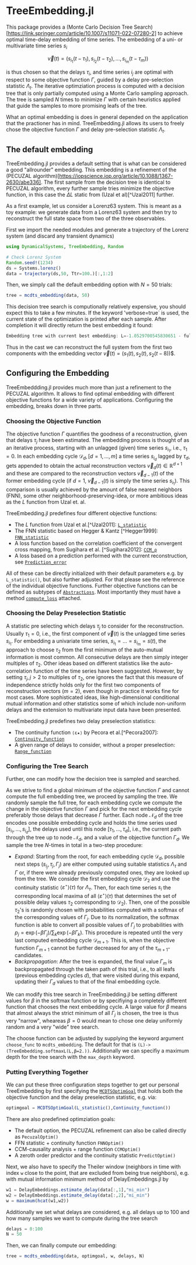 # TreeEmbedding.jl 

This package provides a (Monte Carlo Decision Tree Search)[https://link.springer.com/article/10.1007/s11071-022-07280-2] to achieve optimal time-delay embedding of time series. The embedding of a uni- or multivariate time series $s_i$ 

$$\vec{v}(t) = \bigl( s_{i_1}(t-\tau_1), s_{i_2}(t-\tau_2),\ldots,s_{i_m}(t-\tau_m) \bigl)$$

is thus chosen so that the delays $\tau_i$, and time series $i_j$ are optimal with respect to some objective function $\Gamma$, guided by a delay pre-selection statistic $\Lambda_t$. The iterative optimziation process is computed with a decision tree that is only partially computed using a Monte Carlo sampling approach. The tree is sampled $N$ times to minimize $\Gamma$ with certain heuristics applied that guide the samples to more promising leafs of the tree. 

What an optimal embedding is does in general depended on the application that the practioner has in mind. TreeEmbedding.jl allows its users to freely chose the objective function $\Gamma$ and delay pre-selection statistic $\Lambda_t$. 
## The default embedding 

TreeEmbedding.jl provides a default setting that is what can be considered a good "allrounder" embedding. This embedding is a refinement of the (PECUZAL algorithm)[https://iopscience.iop.org/article/10.1088/1367-2630/abe336]. The first sample from the decision tree is identical to PECUZAL algorithm, every further sample tries minimize the objective function, in this case the $\Delta L$ static from (Uzal et al)[^Uzal2011] further. 

As a first example, let us consider a Lorenz63 system. This is meant as a toy example: we generate
data from a Lorenz63 system and then try to reconstruct the full state space from two of the three observables.

First we import the needed modules and generate a trajectory of the Lorenz system (and discard any transient dynamics)

```julia
using DynamicalSystems, TreeEmbedding, Random

# Check Lorenz System
Random.seed!(1234)
ds = Systems.lorenz()
data = trajectory(ds,50, Ttr=100.)[:,1:2]
```

Then, we simply call the default embedding option with $N=50$ trials:

```julia
tree = mcdts_embedding(data, 50)
```

This decision tree search is computionally relatively expensive, you should expect this to take a few minutes. If the keyword 'verbose=true` is used, the current state of the optimization is printed after each sample. After completion it will directly return the best embedding it found: 

```julia
Embedding tree with current best embedding: L=-1.0529700545830651 - full embd. τ=[0, 8, 0] ,i_ts=[1, 2, 2]
```

Thus in the cast we can reconstruct the full system from the first two components with the embedding vector $\vec{v}(t) = \bigl( s_{1}(t), s_{2}(t), s_{2}(t-8) \bigl)$$. 

## Configuring the Embedding 

TreeEmbeddding.jl provides much more than just a refinement to the PECUZAL algorithm. It allows to find optimal embedding with different objective functions for a wide variety of applications. Configuring the embedding, breaks down in three parts. 

### Choosing the Objective Function 

The objective function $\Gamma$ quantifies the goodness of a reconstruction, given that
delays $\tau_j$ have been estimated. The embedding process is thought of as an iterative process, starting with an unlagged (given) time series $s_{i_1}$, i.e., $\tau_1 = 0$. In each embedding
cycle $\mathcal{D}_d, [d=1,\ldots,m]$ a time series $s_{i_d}$ lagged by $\tau_d$, gets appended to obtain the actual reconstruction vectors $\vec{v}_d(t) \in \mathbb{R}^{d+1}$
and these are compared to the reconstruction vectors $\vec{v}_{d-1}(t)$ of the former embedding cycle (if $d=1$, $\vec{v}_{d-1}(t)$ is simply the time series $s_{i_1}$).
This comparison is usually achieved by the amount of false nearest neighbors (FNN), some other
neighborhood-preserving-idea, or more ambitious ideas as the $L$ function from Uzal et. al.

TreeEmbedding.jl predefines four different objective functions: 

* The $L$ function from Uzal et al.[^Uzal2011]: [`L_statistic`](@ref)
* The FNN statistic based on Hegger & Kantz [^Hegger1999]: [`FNN_statistic`](@ref)
* A loss function based on the correlation coefficient of the
convergent cross mapping, from Sugihara et al. [^Sugihara2012]: [`CCM_ρ`](@ref)
* A loss based on a prediction performed with the current reconstruction, see [`Prediction_error`](@ref)

All of these can be directly initialized with their default parameters e.g. by `L_statistic()`, but also further adjusted. For that please see the reference of the individual objective functions. Further objective functions can be defined as subtypes of [`AbstractLoss`](@ref). Most importantly they must have a method [`compute_loss`](@ref) attached. 
### Choosing the Delay Preselection Statistic 

A statistic pre selecting which delays $\tau_j$ to consider for the reconstruction. Usually $\tau_1 = 0$, i.e., the first component of
$\vec{v}(t)$ is the unlagged time series $s_{i_1}$. For embedding a univariate time series,
$s_{i_1}=\ldots=s_{i_m}=s(t)$, the approach to choose $\tau_2$ from the
first minimum of the auto-mutual information is most common. All consecutive delays are then simply integer multiples of $\tau_2$. Other ideas based on different statistics like the auto-correlation
function of the time series have been suggested. However, by setting $\tau_j, j>2$ to multiples of $\tau_2$, one ignores the fact that this measure of independence strictly holds only for the first
two components of reconstruction vectors ($m=2$), even though in practice it works fine for most cases. More
sophisticated ideas, like high-dimensional conditional mutual information and other statistics
some of which include non-uniform delays and the extension to multivariate input data have been presented.

TreeEmbedding.jl predefines two delay preselection statistics:

* The continuity function `⟨ε★⟩` by Pecora et al.[^Pecora2007]: [`Continuity_function`](@ref)
* A given range of delays to consider, without a proper preselection: [`Range_function`](@ref)

### Configuring the Tree Search 

Further, one can modify how the decision tree is sampled and searched. 

As we strive to find a global minimum of the objective function $\Gamma$ and cannot compute the full embedding tree, we proceed by sampling the tree. We randomly sample the full tree, for each embedding cycle we compute the change in the objective function $\Gamma$ and pick for the next embedding cycle preferably those delays that decrease $\Gamma$ further. Each node $\mathcal{N}_d$ of the tree encodes one possible embedding cycle and holds the time series used
$[s_{i_1}, \ldots, s_{i_d}]$, the delays used until this node $[\tau_1, \ldots, \tau_{d}]$, i.e., the current path through the tree up to node $\mathcal{N}_d$, and a value
of the objective function $\Gamma_d$. We sample the tree $N$-times in total in a two-step procedure:

* _Expand_: Starting from the root, for each embedding cycle $\mathcal{D}_d$, possible next steps $(s_{i_j},\tau_j,\Gamma_j)$ are either computed using suitable statistics $\Lambda_{\tau}$ and $\Gamma$ or, if there were already previously computed ones, they are looked up from the tree. We consider the first embedding cycle $\mathcal{D}_2$ and use the continuity statistic $\langle \varepsilon^\star \rangle(\tau)$ for $\Lambda_{\tau}$. Then, for each time series $s_{i}$ the corresponding local maxima of all $\langle \varepsilon^\star \rangle(\tau)$ that determines the set of possible delay values $\tau_2$ corresponding to $\mathcal{D}_2$). Then, one of the possible $\tau_2$'s is randomly chosen with probabilities computed with a softmax of the corresponding values of $\Gamma_j$. Due to its normalization, the softmax function is able to convert all possible values of $\Gamma_j$ to probabilities with $p_j=\exp(-\beta \Gamma_j)/\sum_k\exp(-\beta \Gamma_k)$. This procedure is repeated until the very last computed embedding cycle $\mathcal{D}_{m+1}$. This is, when the objective function $\Gamma_{m+1}$ cannot be further decreased for any of the $\tau_{m+1}$-candidates. 
* _Backpropagation_: After the tree is expanded, the final value $\Gamma_m$ is backpropagated through the taken path of this trial, i.e., to all leafs (previous embedding cycles $d$), that were visited during this expand, updating their $\Gamma_d$ values to that of the final embedding cycle.

We can modify this tree search in TreeEmbedding.jl be setting different values for $\beta$ in the softmax function or by specifiying a completely different function that chooses the next embedding cycle. A large value for $\beta$ means that almost always the strict minimum of all $\Gamma_j$ is chosen, the tree is thus very "narrow", wheareas $\beta=0$ would mean to chose one delay uniformly random and a very "wide" tree search. 

The choose function can be adjusted by supplying the keyword argument `choose_func` to `mcdts_embedding`. The default for that is `(L)->(TreeEmbedding.softmaxL(L,β=2.))`. Additionally we can specifiy a maximum depth for the tree search with the `max_depth` keyword. 
### Putting Everything Together 

We can put these three configuration steps together to get our personal TreeEmbedding by first specifying the [`MCDTSOptimGoal`](@ref) that holds both the objective function and the delay preselection statistic, e.g. via:  

```julia
optimgoal = MCDTSOptimGoal(L_statistic(),Continuity_function())
```

There are also predefined optimziation goals: 

* The default option, the PECUZAL refinement can also be called directly as `PecuzalOptim()`
* FFN statistic + continuity function `FNNOptim()`
* CCM-causality analysis + range function `CCMOptim()`
* A zeroth order predictor and the continuity statistic `PredictOptim()`

Next, we also have to specify the Theiler window (neighbors in time with index `w` close to the point, that are excluded from being true neighbors), e.g. with mutual information minimum method of DelayEmbeddings.jl by

```julia 
w1 = DelayEmbeddings.estimate_delay(data[:,1],"mi_min")
w2 = DelayEmbeddings.estimate_delay(data[:,2],"mi_min")
w = maximum(hcat(w1,w2))
```

Additionally we set what delays are considered, e.g. all delays up to 100 and how many samples we want to compute during the tree search
```julia 
delays = 0:100
N = 50 
```

Then, we can finally compute our embedding: 
```julia 
tree = mcdts_embedding(data, optimgoal, w, delays, N)
```
